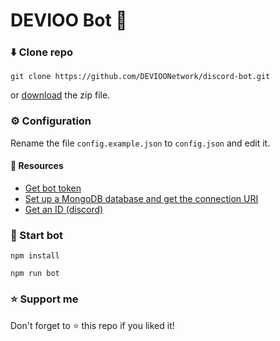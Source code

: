 # DEVIOO Bot 🤖
### ⬇️ Clone repo
```
git clone https://github.com/DEVIOONetwork/discord-bot.git
```
or <a href="https://github.com/dev-cetus/devioo-bot/archive/refs/heads/main.zip">download</a> the zip file.
### ⚙️ Configuration
Rename the file `config.example.json` to `config.json` and edit it.
#### 🔗 Resources
- [Get bot token](https://github.com/reactiflux/discord-irc/wiki/Creating-a-discord-bot-&-getting-a-token)
- [Set up a MongoDB database and get the connection URI](https://www.mongodb.com/basics/mongodb-atlas-tutorial)
- [Get an ID (discord)](https://support.discord.com/hc/en-us/community/posts/360043210111/comments/360010460691)
### 🚀 Start bot
```
npm install

npm run bot
```
### ⭐ Support me
Don't forget to ⭐ this repo if you liked it!

